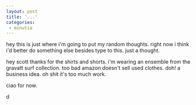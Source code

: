 ```yaml
---
layout: post
title: '...'
categories:
 - minutia
---
```


hey this is just where i'm going to put my random thoughts. right now i think i'd better do something else besides type to this. just a thought.

hey scott thanks for the shirts and shorts. i'm wearing an ensemble from the gravatt surf collection. too bad amazon doesn't sell used clothes. doh! a business idea. oh shit it's too much work.

ciao for now.

d

